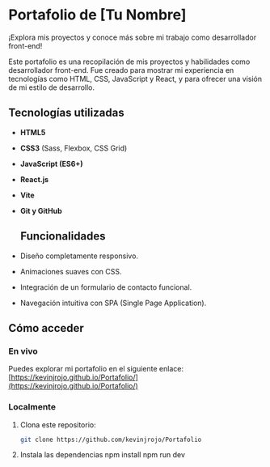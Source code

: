 # Portafolio de [Tu Nombre]  
¡Explora mis proyectos y conoce más sobre mi trabajo como desarrollador front-end!

Este portafolio es una recopilación de mis proyectos y habilidades como desarrollador front-end. Fue creado para mostrar mi experiencia en tecnologías como HTML, CSS, JavaScript y React, y para ofrecer una visión de mi estilo de desarrollo.  

## Tecnologías utilizadas  
- **HTML5**  
- **CSS3** (Sass, Flexbox, CSS Grid)  
- **JavaScript (ES6+)**  
- **React.js**  
- **Vite**  
- **Git y GitHub**

  ## Funcionalidades  
- Diseño completamente responsivo.  
- Animaciones suaves con CSS.  
- Integración de un formulario de contacto funcional.  
- Navegación intuitiva con SPA (Single Page Application).  

## Cómo acceder  
### En vivo  
Puedes explorar mi portafolio en el siguiente enlace: [https://kevinjrojo.github.io/Portafolio/](https://kevinjrojo.github.io/Portafolio/)  

### Localmente  
1. Clona este repositorio:  
   ```bash
   git clone https://github.com/kevinjrojo/Portafolio
2. Instala las dependencias
   npm install
   npm run dev
   
